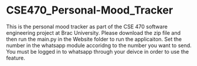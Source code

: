 # CSE470_Personal-Mood_Tracker
This is the personal mood tracker as part of the CSE 470 software engineering project at Brac University.
Please download the zip file and then run the main.py in the Website folder to run the applicaiton. 
Set the number in the whatsapp module accoridng to the number you want to send. 
You must be logged in to whatsapp through your deivce in order to use the feature. 
